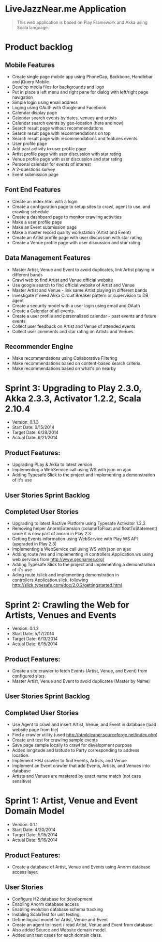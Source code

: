 # LiveJazzNear.me Application

> This web application is based on Play Framework and Akka using Scala language.

# Product backlog

## Mobile Features
- Create single page mobile app using PhoneGap, Backbone, Handlebar and jQuery Mobile
- Develop media files for backgrounds and logo
- Put in place a left menu and right pane for dialog with left/right page navigation
- Simple login using email address
- Loging using OAuth with Google and Facebook
- Calendar display page
- Calendar search events by dates, venues and artists
- Calendar search events by geo-location (here and now)
- Search result page without recommendations
- Search result page with recommendations on top
- Search result page with recommendations and features events
- User profile page
- Add past activity to user profile page
- Artist profile page with user discussion with star rating
- Venue profile page with user discussion and star rating
- Personal calendar for events of interest
- A 2-questions survey
- Event submission page

## Font End Features
- Create an index.html with a login
- Create a configuration page to setup sites to crawl, agent to use, and crawling schedule
- Create a dashboard page to monitor crawling activities
- Make a user profile page
- Make an Event submission page
- Make a master record quality workstation (Artist and Event)
- Create an Artist profile page with user discussion with star rating
- Create a Venue profile page with user discussion and star rating

## Data Management Features
- Master Artist, Venue and Event to avoid duplicates, link Artist playing in different bands
- Crawl web to find Artist and Venue official website
- Use google search to find official website of Artist and Venue
- Master Artist and Venue - link same Artist playing in different bands
- Investigate if need Akka Circuit Breaker pattern or supervision to DB agent
- Create a security model with a user login using email and OAuth 
- Create a Calendar of all events.
- Create a user profile and personalized calendar - past events and future events
- Collect user feedback on Artist and Venue of attended events 
- Collect user comments and star rating on Artists and Venues

## Recommender Engine
- Make recommendations using Collaborative Filtering
- Make recommendations based on content-based search criteria.
- Make recommendations based on what's on nearby


# Sprint 3: Upgrading to Play 2.3.0, Akka 2.3.3, Activator 1.2.2, Scala 2.10.4

- Version: 0.1.3
- Start Date: 6/15/2014
- Target Date: 6/28/2014
- Actual Date: 6/21/2014

## Product Features:
- Upgrading PLay & Akka to latest version
- Implementing a WebService call using WS with json on ajax
- Adding Typesafe Slick to the project and implementing a demonstration of it's use

## User Stories Sprint Backlog

## Completed User Stories
- Upgrading to latest Ractive Platform using Typesafe Activator 1.2.2
- Removing helper AnormExtension (columnToFloat and floatToStatement) since it is now part of anorm in Play 2.3
- Getting Events information using WebService with Play WS API (upgraded in Play 2.3)
- Implementing a WebService call using WS with json on ajax 
- Adding route /ws and implementing in controllers.Application.ws using web services from http://www.geonames.org/
- Adding Typesafe Slick to the project and implementing a demonstration of it's use
- Ading route /slick and implementing demonstration in controllers.Application.slick, following http://slick.typesafe.com/doc/2.0.2/gettingstarted.html


# Sprint 2: Crawling the Web for Artists, Venues and Events

- Version: 0.1.2
- Start Date: 5/17/2014
- Target Date: 6/13/2014
- Actual Date: 6/15/2014

## Product Features:
- Create a site crawler to fetch Events (Artist, Venue, and Event) from configured sites.
- Master Artist, Venue and Event to avoid duplicates (Master by Name)

## User Stories Sprint Backlog

## Completed User Stories
- Use Agent to crawl and insert Artist, Venue, and Event in database (load website page from file)
- Find a crawler utility (used http://htmlcleaner.sourceforge.net/index.php)
- Create unit test for crawling sample events
- Save page sample locally to crawl for development purpose
- Added longitude and latitude to Party corresponding to address location.
- Implement HHJ crawler to find Events, Artists, and Venue
- Implement an Event crawler that add Events, Artists, and Venues into database
- Artists and Venues are mastered by exact name match (not case sensitive)


# Sprint 1: Artist, Venue and Event Domain Model

- Version: 0.1.1
- Start Date: 4/20/2014
- Target Date: 5/15/2014
- Actual Date: 5/16/2014

## Product Features:
- Create a database of Artist, Venue and Events using Anorm database access layer.

## User Stories
- Configure H2 database for development
- Enabling Anorm database access
- Enabling evolution database schema tracking
- Instaling ScalaTest for unit testing
- Define logical model for Artist, Venue and Event
- Create an agent to insert / read Artist, Venue and Event from database
- Also added Source and Website domain model.
- Added unit test cases for each domain class.

